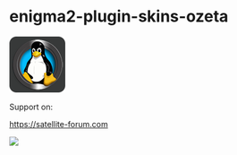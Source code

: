 # enigma2-plugin-skins-ozeta
<img src="https://raw.githubusercontent.com/levi-45/Multicam/main/45950864.png">

Support on: 

https://satellite-forum.com


![](https://komarev.com/ghpvc/?username=levi-45)
